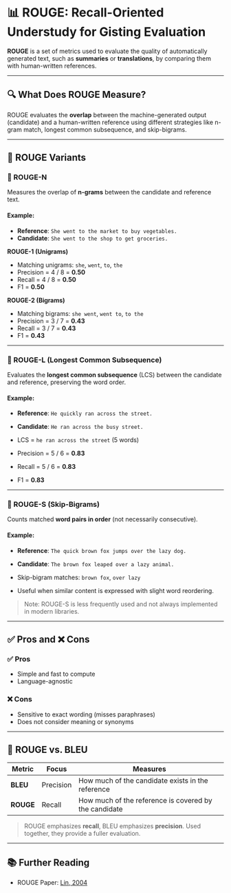 # 📊 ROUGE: Recall-Oriented Understudy for Gisting Evaluation

**ROUGE** is a set of metrics used to evaluate the quality of automatically generated text, such as **summaries** or **translations**, by comparing them with human-written references.

---

## 🔍 What Does ROUGE Measure?

ROUGE evaluates the **overlap** between the machine-generated output (candidate) and a human-written reference using different strategies like n-gram match, longest common subsequence, and skip-bigrams.

---

## 📏 ROUGE Variants

### 🔹 ROUGE-N

Measures the overlap of **n-grams** between the candidate and reference text.

#### Example:

- **Reference**: `She went to the market to buy vegetables.`
- **Candidate**: `She went to the shop to get groceries.`

**ROUGE-1 (Unigrams)**  
- Matching unigrams: `she`, `went`, `to`, `the`  
- Precision = 4 / 8 = **0.50**  
- Recall = 4 / 8 = **0.50**  
- F1 = **0.50**

**ROUGE-2 (Bigrams)**  
- Matching bigrams: `she went`, `went to`, `to the`  
- Precision = 3 / 7 = **0.43**  
- Recall = 3 / 7 = **0.43**  
- F1 = **0.43**

---

### 🔹 ROUGE-L (Longest Common Subsequence)

Evaluates the **longest common subsequence** (LCS) between the candidate and reference, preserving the word order.

#### Example:

- **Reference**: `He quickly ran across the street.`
- **Candidate**: `He ran across the busy street.`

- LCS = `he ran across the street` (5 words)
- Precision = 5 / 6 = **0.83**
- Recall = 5 / 6 = **0.83**
- F1 = **0.83**

---

### 🔹 ROUGE-S (Skip-Bigrams)

Counts matched **word pairs in order** (not necessarily consecutive).

#### Example:

- **Reference**: `The quick brown fox jumps over the lazy dog.`
- **Candidate**: `The brown fox leaped over a lazy animal.`

- Skip-bigram matches: `brown fox`, `over lazy`  
- Useful when similar content is expressed with slight word reordering.

> Note: ROUGE-S is less frequently used and not always implemented in modern libraries.

---

## ✅ Pros and ❌ Cons

### ✅ Pros
- Simple and fast to compute
- Language-agnostic

### ❌ Cons
- Sensitive to exact wording (misses paraphrases)
- Does not consider meaning or synonyms

---

## 🔄 ROUGE vs. BLEU

| Metric     | Focus     | Measures                              |
|------------|-----------|---------------------------------------|
| **BLEU**   | Precision | How much of the candidate exists in the reference |
| **ROUGE**  | Recall    | How much of the reference is covered by the candidate |

> ROUGE emphasizes **recall**, BLEU emphasizes **precision**. Used together, they provide a fuller evaluation.

---

## 📚 Further Reading

- ROUGE Paper: [Lin, 2004](https://aclanthology.org/W04-1013)



